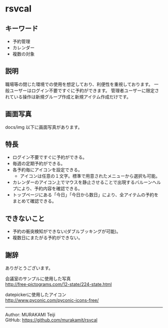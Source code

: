 rsvcal
======

キーワード
--------

* 予約管理
* カレンダー
* 複数の対象

説明
---

職場等の閉じた環境での使用を想定しており、利便性を重視しております。
一般ユーザーはログイン不要ですぐに予約ができます。
管理者ユーザーに限定されている操作は新規グループ作成と新規アイテム作成だけです。

画面写真
-------

docs/img 以下に画面写真があります。

特長
----

* ログイン不要ですぐに予約ができる。
* 毎週の定期予約ができる。
* 各予約毎にアイコンを設定できる。
  * アイコンは任意の１文字。標準で用意されたメニューから選択も可能。
* カレンダーのアイコン上でマウスを静止させることで出現するバルーンヘルプにより、予約内容を確認できる。
* トップページにある「今日」「今日から数日」により、全アイテムの予約をまとめて確認できる。

できないこと
----------

* 予約の衝突検知ができない(ダブルブッキングが可能)。
* 複数日にまたがる予約ができない。

謝辞
---

ありがとうございます。

会議室のサンプルに使用した写真  
http://free-pictograms.com/12-state/224-state.html

datepickerに使用したアイコン  
http://www.pyconic.com/pyconic-icons-free/

- - - - - - - - - - - - - - - - - - - -
Author: MURAKAMI Teiji  
GitHub: https://github.com/murakamit/rsvcal

